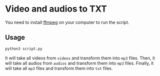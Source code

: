 # Video and audios to TXT

You need to install [ffmpeg](https://ffmpeg.org/) on your computer to run the script.

## Usage

```bash
python3 script.py
```

It will take all videos from `videos` and transform them into `mp3` files. Then, it will take all audios from `audios` and transform them into `mp3` files. Finally, it will take all `mp3` files and transform them into `txt` files.

